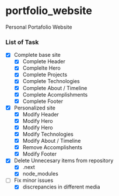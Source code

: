 # portfolio_website

Personal Portafolio Website

### List of Task

-   [x] Complete base site
    -   [x] Complete Header
    -   [x] Complelte Hero
    -   [x] Complete Projects
    -   [x] Complete Technologies
    -   [x] Complete About / Timeline
    -   [x] Complete Acomplishments
    -   [x] Complete Footer
-   [x] Personalized site
    -   [x] Modify Header
    -   [x] Modify Hero
    -   [x] Modify Hero
    -   [x] Modify Technologies
    -   [x] Modify About / Timeline
    -   [x] Remove Accomplishents
    -   [x] Modify Footer
-   [x] Delete Unnecesary items from repository
    -   [x] .next
    -   [x] node_modules
-   [ ] Fix minor issues
    -   [x] discrepancies in different media
